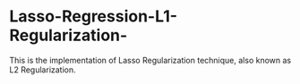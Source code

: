# Lasso-Regression-L1-Regularization-
This is the implementation of Lasso Regularization technique, also known as L2 Regularization.
